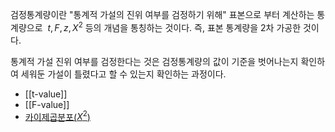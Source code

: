 검정통계량이란 "통계적 가설의 진위 여부를 검정하기 위해" 표본으로 부터 계산하는 통계량으로  $t, F, z, X^2$ 등의 개념을 통칭하는 것이다. 
즉, 표본 통계량을 2차 가공한 것이다. 

통계적 가설 진위 여부를 검정한다는 것은 검정통계량의 값이 기준을 벗어나는지 확인하여 세워둔 가설이 틀렸다고 할 수 있는지 확인하는 과정이다.

* [[t-value]]
* [[F-value]]
* [카이제곱분포($X^2$)](카이제곱분포)